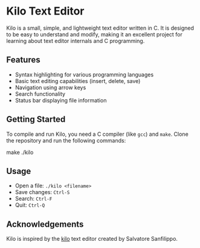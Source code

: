 # Kilo Text Editor

Kilo is a small, simple, and lightweight text editor written in C. It is designed to be easy to understand and modify, making it an excellent project for learning about text editor internals and C programming.

## Features

- Syntax highlighting for various programming languages
- Basic text editing capabilities (insert, delete, save)
- Navigation using arrow keys
- Search functionality
- Status bar displaying file information

## Getting Started

To compile and run Kilo, you need a C compiler (like `gcc`) and `make`. Clone the repository and run the following commands:


make
./kilo <filename>


## Usage

- Open a file: `./kilo <filename>`
- Save changes: `Ctrl-S`
- Search: `Ctrl-F`
- Quit: `Ctrl-Q`

## Acknowledgements

Kilo is inspired by the [kilo](https://github.com/antirez/kilo) text editor created by Salvatore Sanfilippo.